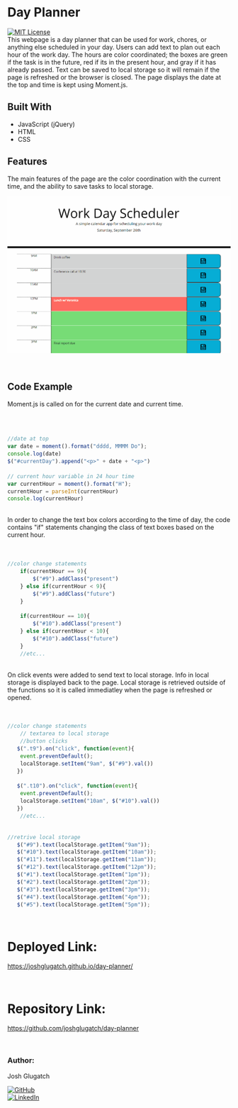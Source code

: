 # Day Planner 
[![MIT License](https://img.shields.io/badge/License-MIT-blue.svg)](https://www.mit.edu/~amini/LICENSE.md)
<br>
This webpage is a day planner that can be used for work, chores, or anything else scheduled in your day. Users can add text to plan out each hour of the work day. The hours are color coordinated; the boxes are green if the task is in the future, red if its in the present hour, and gray if it has already passed. Text can be saved to local storage so it will remain if the page is refreshed or the browser is closed. The page displays the date at the top and time is kept using Moment.js.
  
 ## Built With
* JavaScript (jQuery)
* HTML
* CSS

## Features
The main features of the page are the color coordination with the current time, and the ability to save tasks to local storage. 
<br>

![exampleGif](images/day-planner-new.gif)

<br>

## Code Example
Moment.js is called on for the current date and current time.

<br>  

```javaScript

//date at top
var date = moment().format("dddd, MMMM Do");
console.log(date)
$("#currentDay").append("<p>" + date + "<p>")

// current hour variable in 24 hour time
var currentHour = moment().format("H");
currentHour = parseInt(currentHour)
console.log(currentHour)

```

<br>
In order to change the text box colors according to the time of day, the code contains "if" statements changing the class of text boxes based on the current hour.
<br>
<br>

```javaScript

//color change statements
    if(currentHour == 9){
        $("#9").addClass("present")
    } else if(currentHour < 9){
        $("#9").addClass("future")
    }

    if(currentHour == 10){
        $("#10").addClass("present")
    } else if(currentHour < 10){
        $("#10").addClass("future")
    }
    //etc...

```

<br>
On click events were added to send text to local storage. Info in local storage is displayed back to the page. Local storage is retrieved outside of the functions so it is called immediatley when the page is refreshed or opened.

<br>
<br>  

```javaScript

//color change statements
    // textarea to local storage
    //button clicks
   $(".t9").on("click", function(event){
    event.preventDefault();
    localStorage.setItem("9am", $("#9").val())
   })
    
   $(".t10").on("click", function(event){
    event.preventDefault();
    localStorage.setItem("10am", $("#10").val())
   })
    //etc...

```
```javaScript

//retrive local storage
   $("#9").text(localStorage.getItem("9am"));
   $("#10").text(localStorage.getItem("10am"));
   $("#11").text(localStorage.getItem("11am"));
   $("#12").text(localStorage.getItem("12pm"));
   $("#1").text(localStorage.getItem("1pm"));
   $("#2").text(localStorage.getItem("2pm"));
   $("#3").text(localStorage.getItem("3pm"));
   $("#4").text(localStorage.getItem("4pm"));
   $("#5").text(localStorage.getItem("5pm"));

```
<br>

# Deployed Link:
https://joshglugatch.github.io/day-planner/

<br>

# Repository Link:
https://github.com/joshglugatch/day-planner

<br>

### Author:
Josh Glugatch  

[![GitHub](https://img.shields.io/badge/github-%23100000.svg?&style=for-the-badge&logo=github&logoColor=white)](https://github.com/joshglugatch)
<br>
[![LinkedIn](https://img.shields.io/badge/linkedin-%230077B5.svg?&style=for-the-badge&logo=linkedin&logoColor=white)](www.linkedin.com/in/joshua-glugatch)



